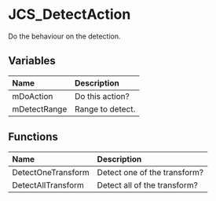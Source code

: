 # JCS_DetectAction

Do the behaviour on the detection.

## Variables

| Name | Description |
|:---|:---|
| mDoAction | Do this action? |
| mDetectRange | Range to detect. |

## Functions

| Name | Description |
|:---|:---|
| DetectOneTransform | Detect one of the transform? |
| DetectAllTransform | Detect all of the transform? |
